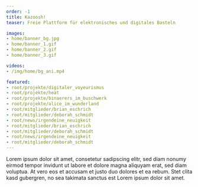 ```yaml
---
order: -1
title: Kazoosh!
teaser: Freie Plattform für elektronisches und digitales Basteln

images:
- home/banner_bg.jpg
- home/banner_1.gif
- home/banner_2.gif
- home/banner_3.gif

videos:
- /img/home/bg_ani.mp4

featured:
- root/projekte/digitaler_voyeurismus
- root/projekte/heat
- root/projekte/binaerers_im_buschwerk
- root/projekte/alice_im_wunderland
- root/mitglieder/brian_eschrich
- root/mitglieder/deborah_schmidt
- root/news/irgendeine_neuigkeit
- root/mitglieder/brian_eschrich
- root/mitglieder/deborah_schmidt
- root/news/irgendeine_neuigkeit
- root/mitglieder/deborah_schmidt
---
```


Lorem ipsum dolor sit amet, consetetur sadipscing elitr, sed diam nonumy eirmod tempor invidunt ut labore et dolore magna aliquyam erat, sed diam voluptua. At vero eos et accusam et justo duo dolores et ea rebum. Stet clita kasd gubergren, no sea takimata sanctus est Lorem ipsum dolor sit amet. 


